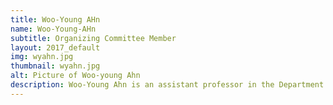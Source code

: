 ```yaml
---
title: Woo-Young AHn
name: Woo-Young-AHn
subtitle: Organizing Committee Member
layout: 2017_default
img: wyahn.jpg
thumbnail: wyahn.jpg
alt: Picture of Woo-young Ahn
description: Woo-Young Ahn is an assistant professor in the Department of Psychology at Seoul National University (September 2017 - Present).
---
```


